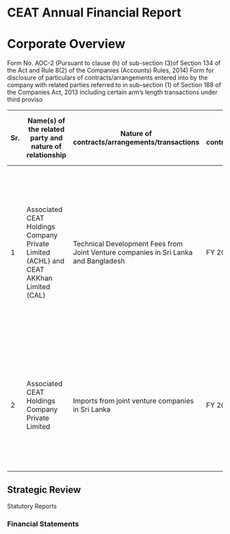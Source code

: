 # CEAT Annual Financial Report

# Corporate Overview

Form No. AOC-2 (Pursuant to clause (h) of sub-section (3)of Section 134 of the Act and Rule 8(2) of the Companies (Accounts) Rules, 2014) Form for disclosure of particulars of contracts/arrangements entered into by the company with related parties referred to in sub-section (1) of Section 188 of the Companies Act, 2013 including certain arm’s length transactions under third proviso

|Sr.|Name(s) of the related party and nature of relationship|Nature of contracts/arrangements/transactions|Duration of the contracts/arrangements/transactions|Salient terms of the contracts or arrangements|Justification for entering into such contracts or arrangements|Date(s) of approval by the Board|Amount paid as advances, if any|Date on which special resolution was passed|
|---|---|---|---|---|---|---|---|---|
|1|Associated CEAT Holdings Company Private Limited (ACHL) and CEAT AKKhan Limited (CAL)|Technical Development Fees from Joint Venture companies in Sri Lanka and Bangladesh|FY 2015-16, FY 2016-17|₹200.00|Fees received are based on the technology agreement. Technical Development Fees received for the in-house technical developments are charged as per Technology Agreements signed with the Joint Ventures Companies.|February 12, 2016|N.A.|N.A.|
|2|Associated CEAT Holdings Company Private Limited|Imports from joint venture companies in Sri Lanka|FY 2015-16, FY 2016-17|₹4,500.00|The tyres from Sri Lanka JV Companies are imported at a price formula agreed to between the two joint venture partners and are arrived at after considering cost+mark up.|February 12, 2016|N.A.|N.A.|

## Strategic Review

Statutory Reports

### Financial Statements